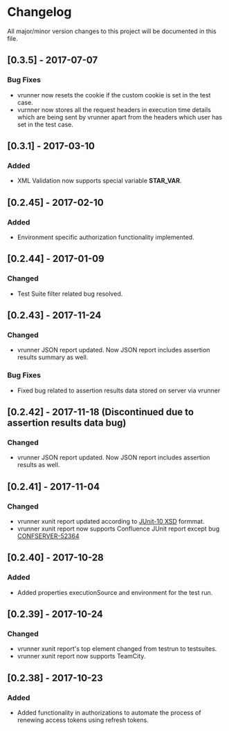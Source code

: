 # Changelog
All major/minor version changes to this project will be documented in this file.
## [0.3.5] - 2017-07-07
### Bug Fixes
- vrunner now resets the cookie if the custom cookie is set in the test case.
- vurnner now stores all the request headers in execution time details which are being sent by vrunner apart from the headers which user has set in the test case.

## [0.3.1] - 2017-03-10
### Added
- XML Validation now supports special variable __STAR_VAR__.

## [0.2.45] - 2017-02-10
### Added
- Environment specific authorization functionality implemented.

## [0.2.44] - 2017-01-09
### Changed
- Test Suite filter related bug resolved.

## [0.2.43] - 2017-11-24
### Changed
- vrunner JSON report updated. Now JSON report includes assertion results summary as well.

### Bug Fixes
- Fixed bug related to assertion results data stored on server via vrunner


## [0.2.42] - 2017-11-18 (Discontinued due to assertion results data bug)
### Changed
- vrunner JSON report updated. Now JSON report includes assertion results as well.

## [0.2.41] - 2017-11-04
### Changed
- vrunner xunit report updated according to [JUnit-10 XSD](https://github.com/jenkinsci/xunit-plugin/blob/master/src/main/resources/org/jenkinsci/plugins/xunit/types/model/xsd/junit-10.xsd) formmat.
- vrunner xunit report now supports Confluence JUnit report except bug [CONFSERVER-52364](https://jira.atlassian.com/browse/CONFSERVER-52364)

## [0.2.40] - 2017-10-28
### Added
- Added properties executionSource and environment for the test run.

## [0.2.39] - 2017-10-24
### Changed
- vrunner xunit report's top element changed from testrun to testsuites.
- vrunner xunit report now supports TeamCity.

## [0.2.38] - 2017-10-23
### Added
- Added functionality in authorizations to automate the process of renewing access tokens using refresh tokens.